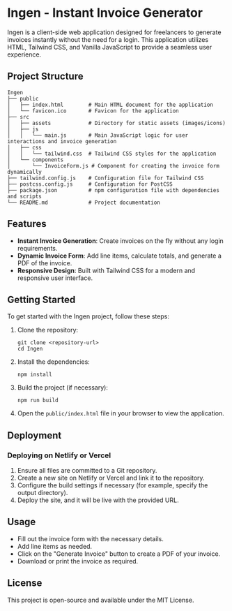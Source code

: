 # Ingen - Instant Invoice Generator

Ingen is a client-side web application designed for freelancers to generate invoices instantly without the need for a login. This application utilizes HTML, Tailwind CSS, and Vanilla JavaScript to provide a seamless user experience.

## Project Structure

```
Ingen
├── public
│   ├── index.html        # Main HTML document for the application
│   └── favicon.ico       # Favicon for the application
├── src
│   ├── assets            # Directory for static assets (images/icons)
│   ├── js
│   │   └── main.js       # Main JavaScript logic for user interactions and invoice generation
│   ├── css
│   │   └── tailwind.css  # Tailwind CSS styles for the application
│   └── components
│       └── InvoiceForm.js # Component for creating the invoice form dynamically
├── tailwind.config.js    # Configuration file for Tailwind CSS
├── postcss.config.js     # Configuration for PostCSS
├── package.json          # npm configuration file with dependencies and scripts
└── README.md             # Project documentation
```

## Features

- **Instant Invoice Generation**: Create invoices on the fly without any login requirements.
- **Dynamic Invoice Form**: Add line items, calculate totals, and generate a PDF of the invoice.
- **Responsive Design**: Built with Tailwind CSS for a modern and responsive user interface.

## Getting Started

To get started with the Ingen project, follow these steps:

1. Clone the repository:
   ```
   git clone <repository-url>
   cd Ingen
   ```

2. Install the dependencies:
   ```
   npm install
   ```

3. Build the project (if necessary):
   ```
   npm run build
   ```

4. Open the `public/index.html` file in your browser to view the application.

## Deployment

### Deploying on Netlify or Vercel

1. Ensure all files are committed to a Git repository.
2. Create a new site on Netlify or Vercel and link it to the repository.
3. Configure the build settings if necessary (for example, specify the output directory).
4. Deploy the site, and it will be live with the provided URL.

## Usage

- Fill out the invoice form with the necessary details.
- Add line items as needed.
- Click on the "Generate Invoice" button to create a PDF of your invoice.
- Download or print the invoice as required.

## License

This project is open-source and available under the MIT License.